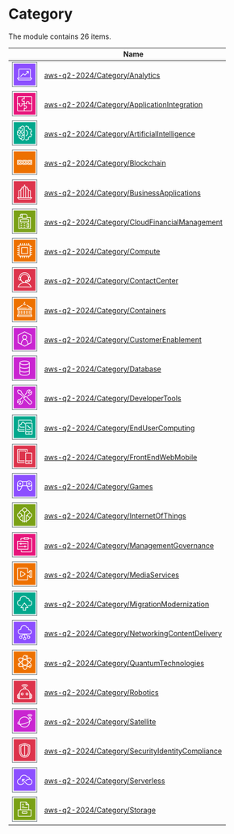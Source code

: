 # Category

The module contains 26 items.



| |Name|
|:---:|---|
| ![illustration of aws-q2-2024/Category/Analytics](../../aws-q2-2024/Category/Analytics.png) | [aws-q2-2024/Category/Analytics](../../aws-q2-2024/Category/Analytics.md) |
| ![illustration of aws-q2-2024/Category/ApplicationIntegration](../../aws-q2-2024/Category/ApplicationIntegration.png) | [aws-q2-2024/Category/ApplicationIntegration](../../aws-q2-2024/Category/ApplicationIntegration.md) |
| ![illustration of aws-q2-2024/Category/ArtificialIntelligence](../../aws-q2-2024/Category/ArtificialIntelligence.png) | [aws-q2-2024/Category/ArtificialIntelligence](../../aws-q2-2024/Category/ArtificialIntelligence.md) |
| ![illustration of aws-q2-2024/Category/Blockchain](../../aws-q2-2024/Category/Blockchain.png) | [aws-q2-2024/Category/Blockchain](../../aws-q2-2024/Category/Blockchain.md) |
| ![illustration of aws-q2-2024/Category/BusinessApplications](../../aws-q2-2024/Category/BusinessApplications.png) | [aws-q2-2024/Category/BusinessApplications](../../aws-q2-2024/Category/BusinessApplications.md) |
| ![illustration of aws-q2-2024/Category/CloudFinancialManagement](../../aws-q2-2024/Category/CloudFinancialManagement.png) | [aws-q2-2024/Category/CloudFinancialManagement](../../aws-q2-2024/Category/CloudFinancialManagement.md) |
| ![illustration of aws-q2-2024/Category/Compute](../../aws-q2-2024/Category/Compute.png) | [aws-q2-2024/Category/Compute](../../aws-q2-2024/Category/Compute.md) |
| ![illustration of aws-q2-2024/Category/ContactCenter](../../aws-q2-2024/Category/ContactCenter.png) | [aws-q2-2024/Category/ContactCenter](../../aws-q2-2024/Category/ContactCenter.md) |
| ![illustration of aws-q2-2024/Category/Containers](../../aws-q2-2024/Category/Containers.png) | [aws-q2-2024/Category/Containers](../../aws-q2-2024/Category/Containers.md) |
| ![illustration of aws-q2-2024/Category/CustomerEnablement](../../aws-q2-2024/Category/CustomerEnablement.png) | [aws-q2-2024/Category/CustomerEnablement](../../aws-q2-2024/Category/CustomerEnablement.md) |
| ![illustration of aws-q2-2024/Category/Database](../../aws-q2-2024/Category/Database.png) | [aws-q2-2024/Category/Database](../../aws-q2-2024/Category/Database.md) |
| ![illustration of aws-q2-2024/Category/DeveloperTools](../../aws-q2-2024/Category/DeveloperTools.png) | [aws-q2-2024/Category/DeveloperTools](../../aws-q2-2024/Category/DeveloperTools.md) |
| ![illustration of aws-q2-2024/Category/EndUserComputing](../../aws-q2-2024/Category/EndUserComputing.png) | [aws-q2-2024/Category/EndUserComputing](../../aws-q2-2024/Category/EndUserComputing.md) |
| ![illustration of aws-q2-2024/Category/FrontEndWebMobile](../../aws-q2-2024/Category/FrontEndWebMobile.png) | [aws-q2-2024/Category/FrontEndWebMobile](../../aws-q2-2024/Category/FrontEndWebMobile.md) |
| ![illustration of aws-q2-2024/Category/Games](../../aws-q2-2024/Category/Games.png) | [aws-q2-2024/Category/Games](../../aws-q2-2024/Category/Games.md) |
| ![illustration of aws-q2-2024/Category/InternetOfThings](../../aws-q2-2024/Category/InternetOfThings.png) | [aws-q2-2024/Category/InternetOfThings](../../aws-q2-2024/Category/InternetOfThings.md) |
| ![illustration of aws-q2-2024/Category/ManagementGovernance](../../aws-q2-2024/Category/ManagementGovernance.png) | [aws-q2-2024/Category/ManagementGovernance](../../aws-q2-2024/Category/ManagementGovernance.md) |
| ![illustration of aws-q2-2024/Category/MediaServices](../../aws-q2-2024/Category/MediaServices.png) | [aws-q2-2024/Category/MediaServices](../../aws-q2-2024/Category/MediaServices.md) |
| ![illustration of aws-q2-2024/Category/MigrationModernization](../../aws-q2-2024/Category/MigrationModernization.png) | [aws-q2-2024/Category/MigrationModernization](../../aws-q2-2024/Category/MigrationModernization.md) |
| ![illustration of aws-q2-2024/Category/NetworkingContentDelivery](../../aws-q2-2024/Category/NetworkingContentDelivery.png) | [aws-q2-2024/Category/NetworkingContentDelivery](../../aws-q2-2024/Category/NetworkingContentDelivery.md) |
| ![illustration of aws-q2-2024/Category/QuantumTechnologies](../../aws-q2-2024/Category/QuantumTechnologies.png) | [aws-q2-2024/Category/QuantumTechnologies](../../aws-q2-2024/Category/QuantumTechnologies.md) |
| ![illustration of aws-q2-2024/Category/Robotics](../../aws-q2-2024/Category/Robotics.png) | [aws-q2-2024/Category/Robotics](../../aws-q2-2024/Category/Robotics.md) |
| ![illustration of aws-q2-2024/Category/Satellite](../../aws-q2-2024/Category/Satellite.png) | [aws-q2-2024/Category/Satellite](../../aws-q2-2024/Category/Satellite.md) |
| ![illustration of aws-q2-2024/Category/SecurityIdentityCompliance](../../aws-q2-2024/Category/SecurityIdentityCompliance.png) | [aws-q2-2024/Category/SecurityIdentityCompliance](../../aws-q2-2024/Category/SecurityIdentityCompliance.md) |
| ![illustration of aws-q2-2024/Category/Serverless](../../aws-q2-2024/Category/Serverless.png) | [aws-q2-2024/Category/Serverless](../../aws-q2-2024/Category/Serverless.md) |
| ![illustration of aws-q2-2024/Category/Storage](../../aws-q2-2024/Category/Storage.png) | [aws-q2-2024/Category/Storage](../../aws-q2-2024/Category/Storage.md) |




